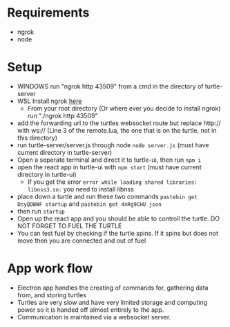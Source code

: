 # Requirements
- ngrok
- node

# Setup
- WINDOWS run "ngrok http 43509" from a cmd in the directory of turtle-server
- WSL Install ngrok [here](https://gist.github.com/SalahHamza/799cac56b8c2cd20e6bfeb8886f18455)
    - From your root directory (Or where ever you decide to install ngrok) run "./ngrok http 43509"
- add the forwarding url to the turtles websocket route but replace http:// with ws:// (Line 3 of the remote.lua, the one that is on the turtle, not in this directory)
- run turtle-server/server.js through node `node server.js` (must have current directory in turtle-server)
- Open a seperate terminal and direct it to turtle-ui, then run `npm i`
- open the react app in turtle-ui with `npm start` (must have current directory in turtle-ui)
    - If you get the error `error while loading shared libraries: libnss3.so:` you need to install libnss 
- place down a turtle and run these two commands `pastebin get DcyQDBWF startup` and `pastebin get 4nRg9CHU json`
- then run `startup`
- Open up the react app and you should be able to controll the turtle. DO NOT FORGET TO FUEL THE TURTLE
- You can test fuel by checking if the turtle spins. If it spins but does not move then you are connected and out of fuel

# App work flow
- Electron app handles the creating of commands for, gathering data from, and storing turtles
- Turtles are very slow and have very limited storage and computing power so it is handed off almost entirely to the app.
- Communication is maintained via a websocket server.